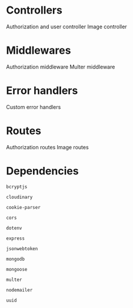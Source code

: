 # Controllers
  Authorization and user controller
  Image controller
  
# Middlewares
  Authorization middleware
  Multer middleware

# Error handlers
  Custom error handlers 

# Routes
  Authorization routes
  Image routes

# Dependencies

  ```bcryptjs```
  
  ```cloudinary```
  
  ```cookie-parser```
  
  ```cors```
  
  ```dotenv```
  
  ```express```
  
  ```jsonwebtoken```
  
  ```mongodb```
  
  ```mongoose```
  
  ```multer```
  
  ```nodemailer```
  
  ```uuid```


